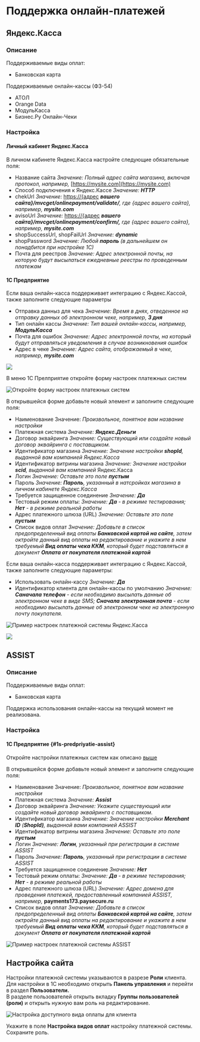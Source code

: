 # Поддержка онлайн-платежей

## Яндекс.Касса

### Описание

Поддерживаемые виды оплат:

* Банковская карта

Поддерживаемые онлайн-кассы \(ФЗ-54\)

* АТОЛ
* Orange Data
* МодульКасса
* Бизнес.Ру Онлайн-Чеки

### Настройка

#### Личный кабинет Яндекс.Касса

В личном кабинете Яндекс.Касса настройте следующие обязательные поля:

* Название сайта _Значение: Полный адрес сайта магазина, включая протокол, например,_ [https://mysite.com](https://mysite.com)
* Способ подключения к Яндекс.Кассе _Значение: **HTTP**_
* chekUrl _Значение:_ [https://{адрес](https://{адрес) _**вашего сайта}/mvcget/onlinepayment/validate/**, где {адрес вашего сайта}, например, **mysite.com**_
* avisoUrl _Значение:_ [https://{адрес](https://{адрес) _**вашего сайта}/mvcget/onlinepayment/confirm/,** где {адрес вашего сайта}, например, **mysite.com**_
* shopSuccessUrl, shopFailUrl _Значение: **dynamic**_
* shopPassword _Значение: Любой **пароль** \(в дальнейшем он понадбится при настройке 1С\)_
* Почта для реестров _Значение: Адрес электронной почты, на которую будут высылаться ежедневные реестры по проведенным платежам_

#### 1С Предприятие

Если ваша онлайн-касса поддерживает интеграцию с Яндекс.Кассой, также заполните следующие параметры

* Отправка данныз для чека _Значение: Время в днях, отведенное на отправку данных об электронном чеке, например, **3 дня**_
* Тип онлайн кассы _Значение: Тип вашей онлайн-кассы, например, **МодульКасса**_
* Почта для ошибок _Значение: Адрес электронной почты, на который будут отправляться уведомления в случае возникновения ошибок_
* Адрес в чеке _Значение: Адрес сайта, отображаемый в чеке, например, **mysite.com**_

![](.gitbook/assets/image-33.png)

В меню 1С Прелприятие откройте форму настроек платежных систем

![&#x41E;&#x442;&#x43A;&#x440;&#x43E;&#x439;&#x442;&#x435; &#x444;&#x43E;&#x440;&#x43C;&#x443; &#x43D;&#x430;&#x441;&#x442;&#x440;&#x43E;&#x435;&#x43A; &#x43F;&#x43B;&#x430;&#x442;&#x435;&#x436;&#x43D;&#x44B;&#x445; &#x441;&#x438;&#x441;&#x442;&#x435;&#x43C;](.gitbook/assets/capture.PNG)

В открывшейся форме добавьте новый элемент и заполните следующие поля:

* Наименование  Значение: _Произвольное, понятное вам название настройки_
* Платежная система _Значение: **Яндекс.Деньги**_
* Договор эквайринга  _Значение: Существующий или создайте новый договор эквайринга с поставщиком._ 
* Идентификатор магазина _Значение: Значение настройки **shopId**, выданной вам компанией Яндекс.Касса_
* Идентификатор витрины магазина _Значение: Значение настройки **scid**, выданной вам компанией_ Яндекс.Касса
* Логин _Значение: Оставьте это поле **пустым**_
* Пароль _Значение: **Пароль**, указанный в натсройках магазина в личном кабинете Яндекс.Касса_
* Требуется защищенное соединение _Значение: **Да**_
* Тестовый режим оплаты: _Значение: **Да** - в режиме тестирования; **Нет** - в режиме реальной работы_
* Адрес платежного шлюза \(URL\) _Значение: Оставьте это поле **пустым**_
* Список видов оплат _Значение: Добавьте в список предопределенный вид оплаты **Банковской картой на сайте**, затем октройте данный вид оплаты на редактирование и укажите в нем требуемый **Вид оплаты чека ККМ**, который будет подставляться в документ **Оплата от покупателя платежной картой**_

Если ваша онлайн-касса поддерживает интеграцию с Яндекс.Кассой, также заполните следующие параметры:

* Использовать онлайн-кассу _Значение: **Да**_
* Идентификатор клиента для онлайн-кассы по умолчанию _Значение: **Саначала телефон** - если необходимо высылать данные об электронном чеке в виде SMS; **Сначала электронная почта** - если необходимо высылать данные об электронном чеке на электронную почту покупателя._

![&#x41F;&#x440;&#x438;&#x43C;&#x435;&#x440; &#x43D;&#x430;&#x441;&#x442;&#x440;&#x43E;&#x435;&#x43A; &#x43F;&#x43B;&#x430;&#x442;&#x435;&#x436;&#x43D;&#x43E;&#x439; &#x441;&#x438;&#x441;&#x442;&#x435;&#x43C;&#x44B; &#x42F;&#x43D;&#x434;&#x435;&#x43A;&#x441;.&#x41A;&#x430;&#x441;&#x441;&#x430;](.gitbook/assets/image%20%2824%29.png)

![](.gitbook/assets/image%20%2826%29.png)

## ASSIST

### Описание

Поддерживаемые виды оплат:

* Банковская карта

Поддержка использования онлайн-кассы на текущий момент не реализована.

### Настройка

#### 1С Предприятие {#1s-predpriyatie-assist}

Откройте настройки платежных систем как описано [выше](podderzhka-onlain-platezhei.md#1s-predpriyatie)

В открывшейся форме добавьте новый элемент и заполните следующие поля:

* Наименование  Значение: _Произвольное, понятное вам название настройки_
* Платежная система _Значение: **Assist**_
* Договор эквайринга  _Значение: Укажите существующий или создайте новый договор эквайринга с поставщиком._ 
* Идентификатор магазина _Значение: Значение настройки **Merchant ID** \(**ShopId\)**, выданной вами компанией ASSIST_
* Идентификатор витрины магазина _Значение: Оставьте это поле **пустым**_
* Логин _Значение: **Логин**, указанный при регистрации в системе ASSIST_
* Пароль _Значение: **Пароль**, указанный при регистрации в системе ASSIST_
* Требуется защищенное соединение _Значение: **Нет**_
* Тестовый режим оплаты: _Значение: **Да** - в режиме тестирования; **Нет** - в режиме реальной работы_
* Адрес платежного шлюза \(URL\) _Значение: Адрес домена для проведения платежей, предоставленный компанией ASSIST, например,_ **payments173.paysecure.ru**
* Список видов оплат _Значение: Добавьте в список предопределенный вид оплаты **Банковской картой на сайте**, затем октройте данный вид оплаты на редактирование и укажите в нем требуемый **Вид оплаты чека ККМ**, который будет подставляться в документ **Оплата от покупателя платежной картой**_

![&#x41F;&#x440;&#x438;&#x43C;&#x435;&#x440; &#x43D;&#x430;&#x441;&#x442;&#x440;&#x43E;&#x435;&#x43A; &#x43F;&#x43B;&#x430;&#x442;&#x435;&#x436;&#x43D;&#x43E;&#x439; &#x441;&#x438;&#x441;&#x442;&#x435;&#x43C;&#x44B; ASSIST](.gitbook/assets/image%20%2836%29.png)

## Настройка сайта

Настройки платежной системы указываются в разрезе **Роли** клиента.  
Для настройки в 1С необходимо открыть **Панель управления** и перейти в раздел **Пользователи.**  
В разделе пользователей открыть вкладку **Группы пользователей \(роли\)** и открыть нужную вам роль на редактирование.

![&#x41D;&#x430;&#x441;&#x442;&#x440;&#x43E;&#x439;&#x43A;&#x430; &#x434;&#x43E;&#x441;&#x442;&#x443;&#x43F;&#x43D;&#x43E;&#x433;&#x43E; &#x432;&#x438;&#x434;&#x430; &#x43E;&#x43F;&#x43B;&#x430;&#x442;&#x44B; &#x434;&#x43B;&#x44F; &#x43A;&#x43B;&#x438;&#x435;&#x43D;&#x442;&#x430;](.gitbook/assets/image%20%285%29.png)

Укажите в поле **Настройка видов оплат** настройку платежной системы.  
Сохраните роль.

